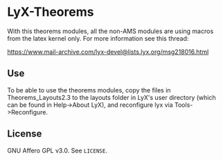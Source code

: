 # LyX-Theorems

With this theorems modules, all the non-AMS modules are using macros from the latex kernel only. For more information see this thread:

https://www.mail-archive.com/lyx-devel@lists.lyx.org/msg218016.html

## Use

To be able to use the theorems modules, copy the files in Theorems_Layouts2.3 
to the layouts folder in LyX's user directory (which can be found in Help->About LyX), 
and reconfigure lyx via Tools->Reconfigure.

## License

GNU Affero GPL v3.0. See `LICENSE`.
